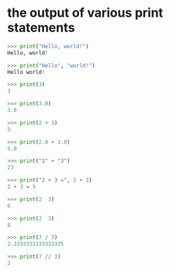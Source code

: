 # the output of various print statements

```py
>>> print("Hello, world!")
Hello, world!
```


```py
>>> print("Hello", "world!")
Hello world!
```


```py
>>> print(3)
3
```


```py
>>> print(3.0)
3.0
```


```py
>>> print(2 + 3)
5
```


```py
>>> print(2.0 + 3.0)
5.0
```


```py
>>> print("2" + "3")
23
```


```py
>>> print("2 + 3 =", 2 + 3)
2 + 3 = 5
```


```py
>>> print(2  3)
6
```


```py
>>> print(2  3)
8
```


```py
>>> print(7 / 3)
2.3333333333333335
```


```py
>>> print(7 // 3)
2
```
